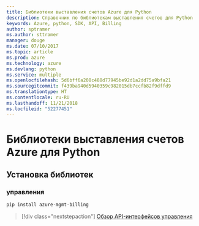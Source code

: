 ```yaml
---
title: Библиотеки выставления счетов Azure для Python
description: Справочник по библиотекам выставления счетов для Python
keywords: Azure, python, SDK, API, Billing
author: sptramer
ms.author: sttramer
manager: douge
ms.date: 07/10/2017
ms.topic: article
ms.prod: azure
ms.technology: azure
ms.devlang: python
ms.service: multiple
ms.openlocfilehash: 5d6bff6a208c488d77945be92d1a2dd75a9bfa21
ms.sourcegitcommit: f439ba940d5940359c982015db7ccfb82f9dffd9
ms.translationtype: HT
ms.contentlocale: ru-RU
ms.lasthandoff: 11/21/2018
ms.locfileid: "52277451"
---
```

# <a name="azure-billing-libraries-for-python"></a>Библиотеки выставления счетов Azure для Python

## <a name="install-the-libraries"></a>Установка библиотек


### <a name="management"></a>управления

```bash
pip install azure-mgmt-billing
```
> [!div class="nextstepaction"]
> [Обзор API-интерфейсов управления](/python/api/overview/azure/billing/management)